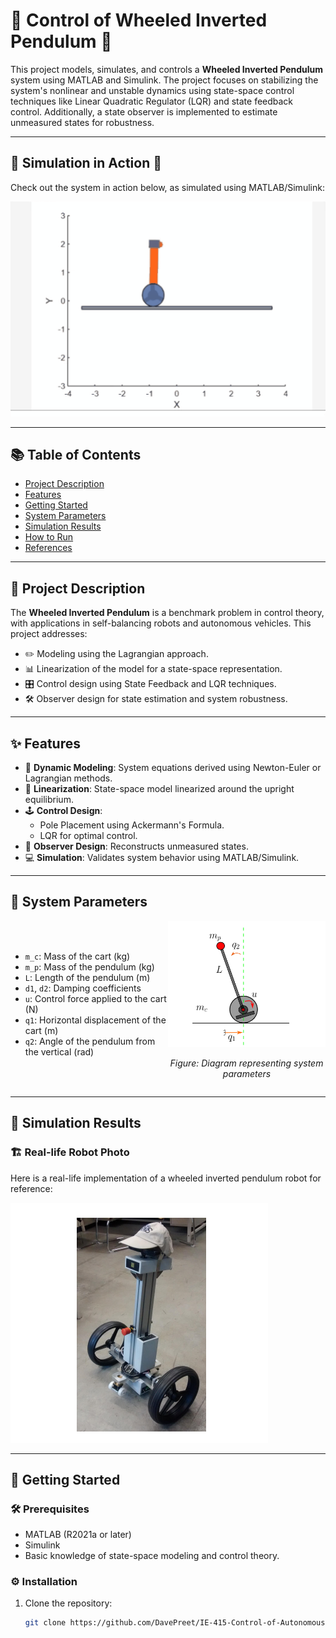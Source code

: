 # 🎯 Control of Wheeled Inverted Pendulum 🚀

This project models, simulates, and controls a **Wheeled Inverted Pendulum** system using MATLAB and Simulink. The project focuses on stabilizing the system's nonlinear and unstable dynamics using state-space control techniques like Linear Quadratic Regulator (LQR) and state feedback control. Additionally, a state observer is implemented to estimate unmeasured states for robustness.

---

## 🌟 Simulation in Action 🌟

Check out the system in action below, as simulated using MATLAB/Simulink:

![Simulation GIF](Documents%20&%20Reports/Photos/Output%20simulation.gif)

---

## 📚 Table of Contents
- [Project Description](#project-description)
- [Features](#features)
- [Getting Started](#getting-started)
- [System Parameters](#system-parameters)
- [Simulation Results](#simulation-results)
- [How to Run](#how-to-run)
- [References](#references)

---

## 📝 Project Description

The **Wheeled Inverted Pendulum** is a benchmark problem in control theory, with applications in self-balancing robots and autonomous vehicles. This project addresses:
- ✏️ Modeling using the Lagrangian approach.
- 📊 Linearization of the model for a state-space representation.
- 🎛️ Control design using State Feedback and LQR techniques.
- 🛠️ Observer design for state estimation and system robustness.

---

## ✨ Features

- 📐 **Dynamic Modeling**: System equations derived using Newton-Euler or Lagrangian methods.
- 🔄 **Linearization**: State-space model linearized around the upright equilibrium.
- 🕹️ **Control Design**:
  - Pole Placement using Ackermann's Formula.
  - LQR for optimal control.
- 🧠 **Observer Design**: Reconstructs unmeasured states.
- 💻 **Simulation**: Validates system behavior using MATLAB/Simulink.

---

## 🔧 System Parameters

<div style="display: flex; align-items: center;">
  <div style="flex: 1;">
    <ul>
      <li><code>m_c</code>: Mass of the cart (kg)</li>
      <li><code>m_p</code>: Mass of the pendulum (kg)</li>
      <li><code>L</code>: Length of the pendulum (m)</li>
      <li><code>d1</code>, <code>d2</code>: Damping coefficients</li>
      <li><code>u</code>: Control force applied to the cart (N)</li>
      <li><code>q1</code>: Horizontal displacement of the cart (m)</li>
      <li><code>q2</code>: Angle of the pendulum from the vertical (rad)</li>
    </ul>
  </div>
  <div style="flex: 1; text-align: center;">
    <img src="Documents%20&%20Reports/Photos/Schemetic.png" alt="System Parameters Diagram" style="max-width: 100%; height: auto;">
    <p><i>Figure: Diagram representing system parameters</i></p>
  </div>
</div>

---

## 📸 Simulation Results

### 🏗️ Real-life Robot Photo
Here is a real-life implementation of a wheeled inverted pendulum robot for reference:

![Real-life Robot](Documents%20&%20Reports/Photos/Real%20Life.png)

---

## 🚀 Getting Started

### 🛠️ Prerequisites
- MATLAB (R2021a or later)
- Simulink
- Basic knowledge of state-space modeling and control theory.

### ⚙️ Installation
1. Clone the repository:
   ```bash
   git clone https://github.com/DavePreet/IE-415-Control-of-Autonomous-Project.git
